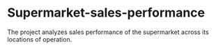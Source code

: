 # Supermarket-sales-performance
The project analyzes sales performance of the supermarket across its locations of operation.
